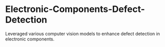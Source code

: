 # Electronic-Components-Defect-Detection
Leveraged various computer vision models to enhance defect detection in electronic components.

